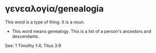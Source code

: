 # γενεαλογία/genealogia
This word is a type of thing. It is a noun.

* This word means genealogy. This is a list of a person's ancestors and descendants.

See: 1 Timothy 1:4; Titus 3:9
